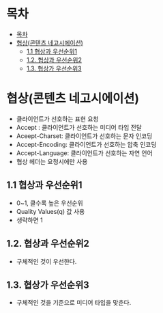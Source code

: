 # 목차
- [목차](#목차)
- [협상(콘텐츠 네고시에이션)](#협상콘텐츠-네고시에이션)
  - [1.1 협상과 우선순위1](#11-협상과-우선순위1)
  - [1.2. 협상과 우선순위2](#12-협상과-우선순위2)
  - [1.3. 협상가 우선순위3](#13-협상가-우선순위3)

# 협상(콘텐츠 네고시에이션)
- 클라이언트가 선호하는 표현 요청
-  Accept : 클라이언트가 선호하는 미디어 타입 전달
- Aceept-Charset: 클라이언트가 선호하는 문자 인코딩
- Accept-Encoding: 클라이언트가 선호하는 압축 인코딩
- Accept-Language: 클라이언트가 선호하는 자연 언어
- 협상 헤더는 요청시에만 사용

## 1.1 협상과 우선순위1
- 0~1, 클수록 높은 우선순위
- Quality Values(q) 값 사용
- 생략하면 1

## 1.2. 협상과 우선순위2
- 구체적인 것이 우선한다.

## 1.3. 협상가 우선순위3
- 구체적인 것을 기준으로 미디어 타입을 맞춘다.

